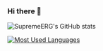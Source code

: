 ### Hi there 👋


![SupremeERG's GitHub stats](https://github-readme-stats.vercel.app/api?username=SupremeERG&hide=contribs,prs&theme=great-gatsby)

[![Most Used Languages](https://github-readme-stats.vercel.app/api/top-langs/?username=SupremeERG&langs_count=6&theme=great-gatsby)](https://github.com/anuraghazra/github-readme-stats)

<!--
**SupremeERG/SupremeERG** is a ✨ _special_ ✨ repository because its `README.md` (this file) appears on your GitHub profile.

Here are some ideas to get you started:

- 🔭 I’m currently working on ...
- 🌱 I’m currently learning ...
- 👯 I’m looking to collaborate on ...
- 🤔 I’m looking for help with ...
- 💬 Ask me about ...
- 📫 How to reach me: ...
- 😄 Pronouns: ...
- ⚡ Fun fact: ...
-->
